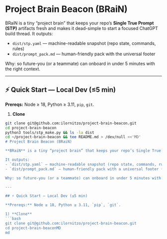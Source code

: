 # Project Brain Beacon (BRaiN)

BRaiN is a tiny “project brain” that keeps your repo’s **Single True Prompt (STP)** artifacts fresh and makes it dead-simple to start a focused ChatGPT build thread. It outputs:
- `dist/stp.yaml` — machine-readable snapshot (repo state, commands, rules)
- `dist/prompt_pack.md` — human-friendly pack with the universal footer

Why: so future-you (or a teammate) can onboard in under 5 minutes with the right context.


---

## ⚡ Quick Start — Local Dev (≤5 min)

**Prereqs:** Node ≥ 18, Python ≥ 3.11, `pip`, `git`.

1) **Clone**
```bash
git clone git@github.com:ilornitzo/project-brain-beacon.git
cd project-brain-beacon
python3 tools/stp_make.py && ls -la dist
cd ~/project-brain-beacon && tee README.md > /dev/null <<'MD'
# Project Brain Beacon (BRaiN)

**BRaiN** is a tiny “project brain” that keeps your repo’s Single True Prompt (STP) artifacts fresh and makes it dead-simple to spin up a focused ChatGPT build thread.

It outputs:
- `dist/stp.yaml` — machine-readable snapshot (repo state, commands, rules)
- `dist/prompt_pack.md` — human-friendly pack with a universal footer (Startup Asks, Rules, Snapshot Ritual)

Why: so future-you (or a teammate) can onboard in under 5 minutes with correct context.

---

## ⚡ Quick Start — Local Dev (≤5 min)

**Prereqs:** Node ≥ 18, Python ≥ 3.11, `pip`, `git`.

1) **Clone**
```bash
git clone git@github.com:ilornitzo/project-brain-beacon.git
cd project-brain-beaconMD
md
